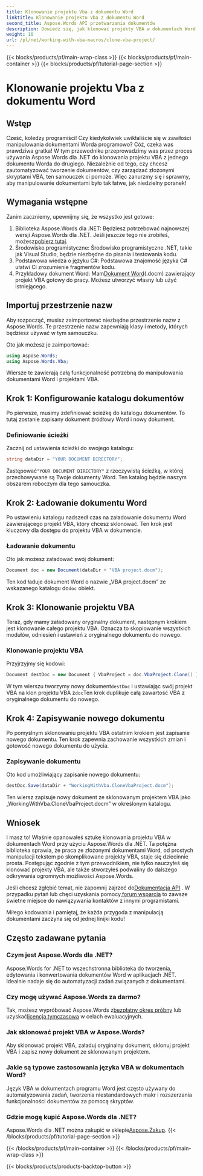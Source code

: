 ```yaml
---
title: Klonowanie projektu Vba z dokumentu Word
linktitle: Klonowanie projektu Vba z dokumentu Word
second_title: Aspose.Words API przetwarzania dokumentów
description: Dowiedz się, jak klonować projekty VBA w dokumentach Word za pomocą Aspose.Words dla .NET. Postępuj zgodnie z naszym przewodnikiem krok po kroku, aby płynnie manipulować dokumentami!
weight: 10
url: /pl/net/working-with-vba-macros/clone-vba-project/
---
```


{{< blocks/products/pf/main-wrap-class >}}
{{< blocks/products/pf/main-container >}}
{{< blocks/products/pf/tutorial-page-section >}}

# Klonowanie projektu Vba z dokumentu Word


## Wstęp

Cześć, koledzy programiści! Czy kiedykolwiek uwikłaliście się w zawiłości manipulowania dokumentami Worda programowo? Cóż, czeka was prawdziwa gratka! W tym przewodniku przeprowadzimy was przez proces używania Aspose.Words dla .NET do klonowania projektu VBA z jednego dokumentu Worda do drugiego. Niezależnie od tego, czy chcesz zautomatyzować tworzenie dokumentów, czy zarządzać złożonymi skryptami VBA, ten samouczek ci pomoże. Więc zanurzmy się i sprawmy, aby manipulowanie dokumentami było tak łatwe, jak niedzielny poranek!

## Wymagania wstępne

Zanim zaczniemy, upewnijmy się, że wszystko jest gotowe:

1.  Biblioteka Aspose.Words dla .NET: Będziesz potrzebować najnowszej wersji Aspose.Words dla .NET. Jeśli jeszcze tego nie zrobiłeś, możesz[pobierz tutaj](https://releases.aspose.com/words/net/).
2. Środowisko programistyczne: Środowisko programistyczne .NET, takie jak Visual Studio, będzie niezbędne do pisania i testowania kodu.
3. Podstawowa wiedza o języku C#: Podstawowa znajomość języka C# ułatwi Ci zrozumienie fragmentów kodu.
4.  Przykładowy dokument Word: Mam[Dokument Word](https://github.com/aspose-words/Aspose.Words-for-.NET/raw/99ba2a2d8b5d650deb40106225f383376b8b4bc6/Examples/Data/VBA%20project.docm)(.docm) zawierający projekt VBA gotowy do pracy. Możesz utworzyć własny lub użyć istniejącego.

## Importuj przestrzenie nazw

Aby rozpocząć, musisz zaimportować niezbędne przestrzenie nazw z Aspose.Words. Te przestrzenie nazw zapewniają klasy i metody, których będziesz używać w tym samouczku.

Oto jak możesz je zaimportować:

```csharp
using Aspose.Words;
using Aspose.Words.Vba;
```

Wiersze te zawierają całą funkcjonalność potrzebną do manipulowania dokumentami Word i projektami VBA.

## Krok 1: Konfigurowanie katalogu dokumentów

Po pierwsze, musimy zdefiniować ścieżkę do katalogu dokumentów. To tutaj zostanie zapisany dokument źródłowy Word i nowy dokument.

### Definiowanie ścieżki

Zacznij od ustawienia ścieżki do swojego katalogu:

```csharp
string dataDir = "YOUR DOCUMENT DIRECTORY";
```

 Zastępować`"YOUR DOCUMENT DIRECTORY"` z rzeczywistą ścieżką, w której przechowywane są Twoje dokumenty Word. Ten katalog będzie naszym obszarem roboczym dla tego samouczka.

## Krok 2: Ładowanie dokumentu Word

Po ustawieniu katalogu nadszedł czas na załadowanie dokumentu Word zawierającego projekt VBA, który chcesz sklonować. Ten krok jest kluczowy dla dostępu do projektu VBA w dokumencie.

### Ładowanie dokumentu

Oto jak możesz załadować swój dokument:

```csharp
Document doc = new Document(dataDir + "VBA project.docm");
```

Ten kod ładuje dokument Word o nazwie „VBA project.docm” ze wskazanego katalogu do`doc` obiekt.

## Krok 3: Klonowanie projektu VBA

Teraz, gdy mamy załadowany oryginalny dokument, następnym krokiem jest klonowanie całego projektu VBA. Oznacza to skopiowanie wszystkich modułów, odniesień i ustawień z oryginalnego dokumentu do nowego.

### Klonowanie projektu VBA

Przyjrzyjmy się kodowi:

```csharp
Document destDoc = new Document { VbaProject = doc.VbaProject.Clone() };
```

 W tym wierszu tworzymy nowy dokument`destDoc` i ustawiając swój projekt VBA na klon projektu VBA z`doc`Ten krok duplikuje całą zawartość VBA z oryginalnego dokumentu do nowego.

## Krok 4: Zapisywanie nowego dokumentu

Po pomyślnym sklonowaniu projektu VBA ostatnim krokiem jest zapisanie nowego dokumentu. Ten krok zapewnia zachowanie wszystkich zmian i gotowość nowego dokumentu do użycia.

### Zapisywanie dokumentu

Oto kod umożliwiający zapisanie nowego dokumentu:

```csharp
destDoc.Save(dataDir + "WorkingWithVba.CloneVbaProject.docm");
```

Ten wiersz zapisuje nowy dokument ze sklonowanym projektem VBA jako „WorkingWithVba.CloneVbaProject.docm” w określonym katalogu.

## Wniosek

I masz to! Właśnie opanowałeś sztukę klonowania projektu VBA w dokumentach Word przy użyciu Aspose.Words dla .NET. Ta potężna biblioteka sprawia, że praca ze złożonymi dokumentami Word, od prostych manipulacji tekstem po skomplikowane projekty VBA, staje się dziecinnie prosta. Postępując zgodnie z tym przewodnikiem, nie tylko nauczyłeś się klonować projekty VBA, ale także stworzyłeś podwaliny do dalszego odkrywania ogromnych możliwości Aspose.Words.

 Jeśli chcesz zgłębić temat, nie zapomnij zajrzeć do[Dokumentacja API](https://reference.aspose.com/words/net/) . W przypadku pytań lub chęci uzyskania pomocy,[forum wsparcia](https://forum.aspose.com/c/words/8) to zawsze świetne miejsce do nawiązywania kontaktów z innymi programistami.

Miłego kodowania i pamiętaj, że każda przygoda z manipulacją dokumentami zaczyna się od jednej linijki kodu!

## Często zadawane pytania

### Czym jest Aspose.Words dla .NET?  
Aspose.Words for .NET to wszechstronna biblioteka do tworzenia, edytowania i konwertowania dokumentów Word w aplikacjach .NET. Idealnie nadaje się do automatyzacji zadań związanych z dokumentami.

### Czy mogę używać Aspose.Words za darmo?  
 Tak, możesz wypróbować Aspose.Words z[bezpłatny okres próbny](https://releases.aspose.com/) lub uzyskać[licencja tymczasowa](https://purchase.aspose.com/temporary-license/) w celach ewaluacyjnych.

### Jak sklonować projekt VBA w Aspose.Words?  
Aby sklonować projekt VBA, załaduj oryginalny dokument, sklonuj projekt VBA i zapisz nowy dokument ze sklonowanym projektem.

### Jakie są typowe zastosowania języka VBA w dokumentach Word?  
Język VBA w dokumentach programu Word jest często używany do automatyzowania zadań, tworzenia niestandardowych makr i rozszerzania funkcjonalności dokumentów za pomocą skryptów.

### Gdzie mogę kupić Aspose.Words dla .NET?  
 Aspose.Words dla .NET można zakupić w sklepie[Aspose.Zakup](https://purchase.aspose.com/buy).
{{< /blocks/products/pf/tutorial-page-section >}}

{{< /blocks/products/pf/main-container >}}
{{< /blocks/products/pf/main-wrap-class >}}

{{< blocks/products/products-backtop-button >}}
